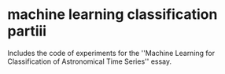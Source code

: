 # machine learning classification partiii
Includes the code of experiments for the ''Machine Learning for Classification of Astronomical Time Series'' essay.
